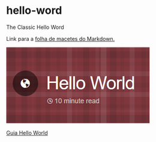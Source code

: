 # hello-word
The Classic Hello Word

Link para a [folha de macetes do Markdown.](https://github.com/adam-p/markdown-here/wiki/Markdown-Cheatsheet)



![Logo do Guia Hello World](https://github.com/adryel97/hello-word/blob/edit%C3%A7%C3%B5es-no-readme/img-hello-word.PNG "Guia Hello World")


[Guia Hello World](https://guides.github.com/activities/hello-world/)
